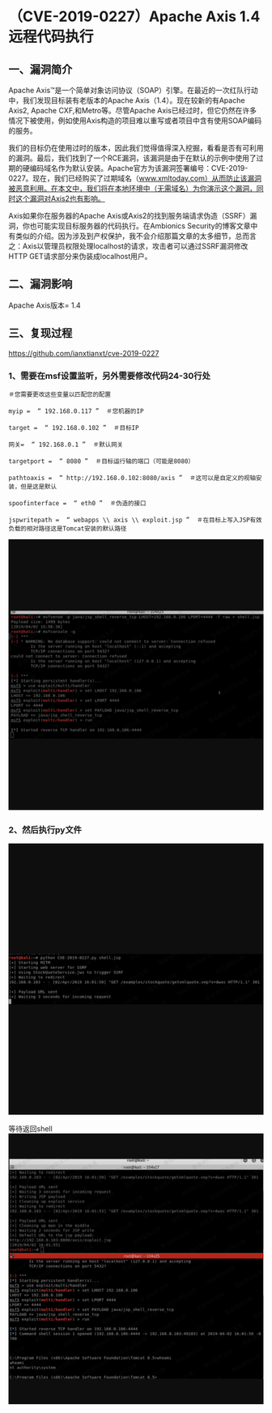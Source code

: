 （CVE-2019-0227）Apache Axis 1.4远程代码执行
============================================

一、漏洞简介
------------

Apache
Axis™是一个简单对象访问协议（SOAP）引擎。在最近的一次红队行动中，我们发现目标装有老版本的Apache
Axis（1.4）。现在较新的有Apache Axis2, Apache CXF,和Metro等。尽管Apache
Axis已经过时，但它仍然在许多情况下被使用，例如使用Axis构造的项目难以重写或者项目中含有使用SOAP编码的服务。

我们的目标仍在使用过时的版本，因此我们觉得值得深入挖掘，看看是否有可利用的漏洞。最后，我们找到了一个RCE漏洞，该漏洞是由于在默认的示例中使用了过期的硬编码域名作为默认安装。Apache官方为该漏洞签署编号：CVE-2019-0227。现在，我们已经购买了过期域名（www.xmltoday.com）从而防止该漏洞被恶意利用。在本文中，我们将在本地环境中（无需域名）为你演示这个漏洞，同时这个漏洞对Axis2也有影响。

Axis如果你在服务器的Apache
Axis或Axis2的找到服务端请求伪造（SSRF）漏洞，你也可能实现目标服务器的代码执行。在Ambionics
Security的博客文章中有类似的介绍。因为涉及到产权保护，我不会介绍那篇文章的太多细节，总而言之：Axis以管理员权限处理localhost的请求，攻击者可以通过SSRF漏洞修改HTTP
GET请求部分来伪装成localhost用户。

二、漏洞影响
------------

Apache Axis版本= 1.4

三、复现过程
------------

https://github.com/ianxtianxt/cve-2019-0227

### 1、需要在msf设置监听，另外需要修改代码24-30行处

    ＃您需要更改这些变量以匹配您的配置
                            
    myip =  “ 192.168.0.117 ”  ＃您机器的IP
                            
    target =  “ 192.168.0.102 ”  ＃目标IP
                            
    网关=  “ 192.168.0.1 ”  ＃默认网关
                            
    targetport =  “ 8080 ”  ＃目标运行轴的端口（可能是8080）
                            
    pathtoaxis =  “ http://192.168.0.102:8080/axis ”  ＃这可以是自定义的视轴安装，但是这是默认
                            
    spoofinterface =  “ eth0 ”  ＃伪造的接口
                            
    jspwritepath =  “ webapps \\ axis \\ exploit.jsp ”  ＃在目标上写入JSP有效负载的相对路径这是Tomcat安装的默认路径

![](resource/(CVE-2019-0227)ApacheAxis1.4远程代码执行/media/rId25.png)

### 2、然后执行py文件

![](resource/(CVE-2019-0227)ApacheAxis1.4远程代码执行/media/rId27.png)

等待返回shell![](resource/(CVE-2019-0227)ApacheAxis1.4远程代码执行/media/rId28.png)
